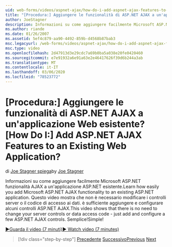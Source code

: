 ```yaml
---
uid: web-forms/videos/aspnet-ajax/how-do-i-add-aspnet-ajax-features-to-an-existing-web-application
title: "[Procedura:] Aggiungere le funzionalità di ASP.NET AJAX a un'applicazione Web esistente? | Microsoft Docs"
author: JoeStagner
description: Informazioni su come aggiungere facilmente Microsoft ASP.NET funzionalità AJAX a un'applicazione ASP.NET esistente. Questo video mostra che non è necessario modificare il proprio lavoro...
ms.author: riande
ms.date: 01/26/2007
ms.assetid: 5ef4c879-aa90-4492-859b-d4568b87bab3
msc.legacyurl: /web-forms/videos/aspnet-ajax/how-do-i-add-aspnet-ajax-features-to-an-existing-web-application
msc.type: video
ms.openlocfilehash: 2d47913d3e29cdc7a69b0ba5a038e20fe0420460
ms.sourcegitcommit: e7e91932a6e91a63e2e46417626f39d6b244a3ab
ms.translationtype: MT
ms.contentlocale: it-IT
ms.lasthandoff: 03/06/2020
ms.locfileid: "78523772"
---
```

# <a name="how-do-i-add-aspnet-ajax-features-to-an-existing-web-application"></a><span data-ttu-id="d6a32-105">[Procedura:] Aggiungere le funzionalità di ASP.NET AJAX a un'applicazione Web esistente?</span><span class="sxs-lookup"><span data-stu-id="d6a32-105">[How Do I:] Add ASP.NET AJAX Features to an Existing Web Application?</span></span>

<span data-ttu-id="d6a32-106">di [Joe Stagner spiega](https://github.com/JoeStagner)</span><span class="sxs-lookup"><span data-stu-id="d6a32-106">by [Joe Stagner](https://github.com/JoeStagner)</span></span>

<span data-ttu-id="d6a32-107">Informazioni su come aggiungere facilmente Microsoft ASP.NET funzionalità AJAX a un'applicazione ASP.NET esistente.</span><span class="sxs-lookup"><span data-stu-id="d6a32-107">Learn how easily you add Microsoft ASP.NET AJAX functionality to an existing ASP.NET application.</span></span> <span data-ttu-id="d6a32-108">Questo video mostra che non è necessario modificare i controlli server o il codice di accesso ai dati. è sufficiente aggiungere e configurare alcuni controlli ASP.NET AJAX.</span><span class="sxs-lookup"><span data-stu-id="d6a32-108">This video shows that there is no need to change your server controls or data access code - just add and configure a few ASP.NET AJAX controls.</span></span> <span data-ttu-id="d6a32-109">Semplice!</span><span class="sxs-lookup"><span data-stu-id="d6a32-109">Simple!</span></span>

[<span data-ttu-id="d6a32-110">&#9654;Guarda il video (7 minuti)</span><span class="sxs-lookup"><span data-stu-id="d6a32-110">&#9654; Watch video (7 minutes)</span></span>](https://channel9.msdn.com/Blogs/ASP-NET-Site-Videos/how-do-i-add-aspnet-ajax-features-to-an-existing-web-application)

> [!div class="step-by-step"]
> <span data-ttu-id="d6a32-111">[Precedente](how-do-i-make-client-side-network-callbacks-with-aspnet-ajax.md)
> [Successivo](how-do-i-aspnet-ajax-enable-an-existing-web-service.md)</span><span class="sxs-lookup"><span data-stu-id="d6a32-111">[Previous](how-do-i-make-client-side-network-callbacks-with-aspnet-ajax.md)
[Next](how-do-i-aspnet-ajax-enable-an-existing-web-service.md)</span></span>
